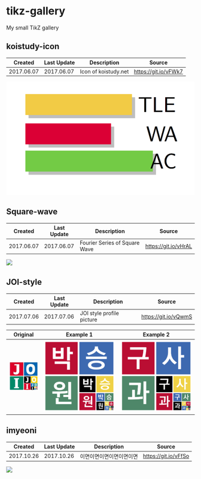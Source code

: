 # tikz-gallery
My small TikZ gallery

## koistudy-icon

| Created    | Last Update | Description          | Source       |
| ---------- | ----------- | -------------------- | ------------ |
| 2017.06.07 | 2017.06.07  | Icon of koistudy.net | https://git.io/vFWk7 |

![](images/koistudy_icon.png)

## Square-wave

| Created    | Last Update | Description                   | Source       |
| ---------- | ----------- | ----------------------------- | ------------ |
| 2017.06.07 | 2017.06.07  | Fourier Series of Square Wave | https://git.io/vHrAL |

![](http://i.imgur.com/l3GFf15.gif)

## JOI-style


| Created    | Last Update | Description               | Source       |
| ---------- | ----------- | ------------------------- | ------------ |
| 2017.07.06 | 2017.07.06  | JOI style profile picture | https://git.io/vQwmS |



| Original                     | Example 1                 | Example 2                         |
| ---------------------------- | ------------------------- | --------------------------------- |
| ![](images/joi-original.jpg) | ![](images/joi-style.png) | ![](images/joi-style-koosaga.png) |



## imyeoni

| Created    | Last Update | Description  | Source       |
| ---------- | ----------- | ------------ | ------------ |
| 2017.10.26 | 2017.10.26  | 이면이면이면이면이면이면 | https://git.io/vFfSo |


![](https://i.imgur.com/Jc5L5VY.gif)

